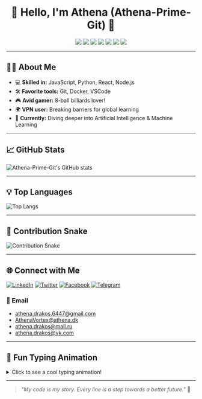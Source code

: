 <h1 align="center">👋 Hello, I'm Athena (Athena-Prime-Git) 🚀</h1>

<p align="center">
  <img src="https://img.shields.io/badge/Athena-Raven-%23000000?style=for-the-badge&logo=bird&logoColor=%23FFFFFF" />
  <img src="https://img.shields.io/badge/LEGENDARY-DEVELOPER-%23FFD700?style=for-the-badge&logo=github&logoColor=black" />
  <img src="https://img.shields.io/badge/AI%20Enthusiast-%2300FFB3?style=for-the-badge&logo=OpenAI&logoColor=white" />
  <img src="https://img.shields.io/badge/GAME%20DEV-CHAMPION-%23FF4B4B?style=for-the-badge&logo=unity&logoColor=white" />
  <img src="https://img.shields.io/badge/OPEN%20SOURCE-HERO-%2300C853?style=for-the-badge&logo=github&logoColor=white" />
  <img src="https://img.shields.io/badge/CONTRIBUTIONS-🔥%2010K+-%23FF9800?style=for-the-badge&logo=codeforces&logoColor=white" />
  <img src="https://img.shields.io/badge/PROFILE%20VIEWS-👁️%20Legendary-%235C6BC0?style=for-the-badge" />
</p>

---

## 🧑‍💻 About Me

- 💻 **Skilled in:** JavaScript, Python, React, Node.js  
- 🛠️ **Favorite tools:** Git, Docker, VSCode  
- 🎮 **Avid gamer:** 8-ball billiards lover!  
- 🌍 **VPN user:** Breaking barriers for global learning  
- 🤖 **Currently:** Diving deeper into Artificial Intelligence & Machine Learning  

---

## 📈 GitHub Stats

![Athena-Prime-Git's GitHub stats](https://github-readme-stats.vercel.app/api?username=Athena-Prime-Git&show_icons=true&theme=radical)

---

## 💡 Top Languages

![Top Langs](https://github-readme-stats.vercel.app/api/top-langs/?username=Athena-Prime-Git&layout=compact&theme=radical)

---

## 🐍 Contribution Snake

![Contribution Snake](https://raw.githubusercontent.com/Athena-Prime-Git/Athena-Prime-Git/output/github-contribution-snake-dark.svg)

---

## 🌐 Connect with Me

[![LinkedIn](https://img.shields.io/badge/LinkedIn-Athena%20(XD)%20Drakos-blue?style=for-the-badge&logo=linkedin)](https://www.linkedin.com/in/athena-drakos-a672ab350?utm_source=share&utm_campaign=share_via&utm_content=profile&utm_medium=android_app)
[![Twitter](https://img.shields.io/badge/Twitter-@Athena_Drakos-1DA1F2?style=for-the-badge&logo=twitter)](https://x.com/Athena_Drakos?s=09)
[![Facebook](https://img.shields.io/badge/Facebook-Athena%20Drakos-1877F2?style=for-the-badge&logo=facebook)](https://www.facebook.com/Athena7XD)
[![Telegram](https://img.shields.io/badge/Telegram-@AthenaPrimeDeFi-0088CC?style=for-the-badge&logo=telegram)](https://t.me/AthenaPrimeDeFi)

### 📧 Email

- athena.drakos.6447@gmail.com  
- AthenaVortex@athena.dk  
- athena.drakos@mail.ru  
- athena.drakos@vk.com  

---

## 💬 Fun Typing Animation

<details>
  <summary>Click to see a cool typing animation!</summary>

  ```
  // Athena is coding...
  console.log("Hello, world! 👩‍💻");
  function keepLearning() {
    console.log("Always improving!");
  }
  keepLearning();
  ```
</details>

---

> _"My code is my story. Every line is a step towards a better future."_ 🚀
